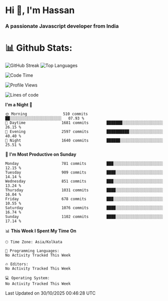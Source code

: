 # Hi 👋, I'm Hassan
### A passionate Javascript developer from India


# 📊 Github Stats:
![GitHub Streak](https://github-readme-streak-stats.herokuapp.com/?user=codeblooded47&theme=dracula&hide_border=false)
![Top Languages](https://github-readme-stats.vercel.app/api/top-langs/?username=codeblooded47&layout=compact&theme=dracula)



<!--START_SECTION:waka-->
![Code Time](http://img.shields.io/badge/Code%20Time-883%20hrs%201%20min-blue)

![Profile Views](http://img.shields.io/badge/Profile%20Views-3-blue)

![Lines of code](https://img.shields.io/badge/From%20Hello%20World%20I%27ve%20Written-24.3%20million%20lines%20of%20code-blue)

**I'm a Night 🦉** 

```text
🌞 Morning                510 commits         ██░░░░░░░░░░░░░░░░░░░░░░░   07.93 % 
🌆 Daytime                1681 commits        ███████░░░░░░░░░░░░░░░░░░   26.15 % 
🌃 Evening                2597 commits        ██████████░░░░░░░░░░░░░░░   40.40 % 
🌙 Night                  1640 commits        ██████░░░░░░░░░░░░░░░░░░░   25.51 % 
```
📅 **I'm Most Productive on Sunday** 

```text
Monday                   781 commits         ███░░░░░░░░░░░░░░░░░░░░░░   12.15 % 
Tuesday                  909 commits         ████░░░░░░░░░░░░░░░░░░░░░   14.14 % 
Wednesday                851 commits         ███░░░░░░░░░░░░░░░░░░░░░░   13.24 % 
Thursday                 1031 commits        ████░░░░░░░░░░░░░░░░░░░░░   16.04 % 
Friday                   678 commits         ███░░░░░░░░░░░░░░░░░░░░░░   10.55 % 
Saturday                 1076 commits        ████░░░░░░░░░░░░░░░░░░░░░   16.74 % 
Sunday                   1102 commits        ████░░░░░░░░░░░░░░░░░░░░░   17.14 % 
```


📊 **This Week I Spent My Time On** 

```text
🕑︎ Time Zone: Asia/Kolkata

💬 Programming Languages: 
No Activity Tracked This Week

🔥 Editors: 
No Activity Tracked This Week

💻 Operating System: 
No Activity Tracked This Week
```


 Last Updated on 30/10/2025 00:46:28 UTC
<!--END_SECTION:waka-->

